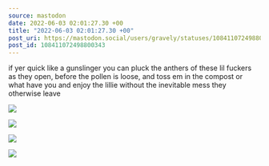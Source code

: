 ```yaml
---
source: mastodon
date: 2022-06-03 02:01:27.30 +00
title: "2022-06-03 02:01:27.30 +00"
post_uri: https://mastodon.social/users/gravely/statuses/108411072498800343
post_id: 108411072498800343
---
```

if yer quick like a gunslinger you can pluck the anthers of these lil fuckers as they open, before the pollen is loose, and toss em in the compost or what have you and enjoy the lillie without the inevitable mess they otherwise leave


![](/images/108411072020875043.jpg)

![](/images/108411072150974066.jpg)

![](/images/108411072341785221.jpg)

![](/images/108411072442473024.jpg)

